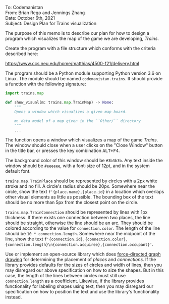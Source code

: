 To: Codemanistan
<br />
From: Brian Rego and Jennings Zhang
<br />
Date: October 6th, 2021
<br />
Subject: Design Plan for Trains visualization

The purpose of this memo is to describe our plan for how to design a program
which visualizes the map of the game we are developing, _Trains_.

Create the program with a file structure which conforms with the criteria
described here:

https://www.ccs.neu.edu/home/matthias/4500-f21/delivery.html

The program should be a Python module supporting Python version 3.6 on Linux.
The module should be named `codemanistan.trains`. It should provide a
function with the following signature:

```python
import trains.map

def show_visual(m: trains.map.TrainMap) -> None:
    """
    Opens a window which visualizes a given map board.

    m: data model of a map given in the ``Other/`` directory
    """
    ...
```

The function opens a window which visualizes a map of the game _Trains_.
The window should close when a user clicks on the "Close Window" button in
the title bar, or presses the key combination <kbd>ALT+F4</kbd>.

The background color of this window should be `#3b3b3b`. Any text inside the
window should be `#eeeeee`, with a font-size of 12pt, and in the system default
font.

`trains.map.TrainPlace` should be represented by circles with a 2px white stroke
and no fill. A circle's radius should be 20px. Somewhere near the circle,
show the text `f'{place.name},{place.id}` in a location which overlaps other visual
elements as little as possible. The bounding box of the text should be no more
than 5px from the closest point on the circle.

`trains.map.TrainConnection` should be represented by lines with 1px thickness. If there
exists one connection between two places, the line should be straight, otherwise the
line should be an arc.
They should be colored according to the value for `connection.color`. The length of the
line should be `10 * connection.length`. Somewhere near the midpoint of the line,
show the text
`f'{connection.id},{connection.color},{connection.length}\n{connection.acquiree},{connection.occupant}'`.

Use or implement an open-source library which does
[force-directed graph drawing](https://en.wikipedia.org/wiki/Force-directed_graph_drawing)
for determining the placement of _places_ and _connections_. If the library provides
defaults for the sizes of circles and width of lines, then you may disregard our above specification
on how to size the shapes. But in this case, the length of the lines between circles must
still use `connection.length` as a coefficient. Likewise, if the library provides functionality for
labeling shapes using text, then you may disregard our specification on how to position the text
and use the library's functionality instead.
